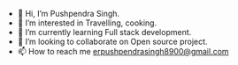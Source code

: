 - 👋 Hi, I’m Pushpendra Singh. 
- 👀 I’m interested in Travelling, cooking.
- 🌱 I’m currently learning Full stack development.
- 💞️ I’m looking to collaborate on Open source project.
- 📫 How to reach me erpushpendrasingh8900@gmail.com

<!---
erpushpendrasingh/erpushpendrasingh is a ✨ special ✨ repository because its `README.md` (this file) appears on your GitHub profile.
You can click the Preview link to take a look at your changes.
--->
